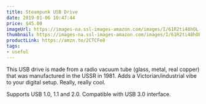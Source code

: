 ```yaml
---
title: Steampunk USB Drive
date: 2019-01-06 10:47:44
price: $45.00
imageUrl: https://images-na.ssl-images-amazon.com/images/I/61R2ti48hOL._SX679_.jpg
thumbnail: https://images-na.ssl-images-amazon.com/images/I/61R2ti48hOL._SR600,315_.jpg
productLink: https://amzn.to/2CTCFe8
tags:
- useful
---
```


This USB drive is made from a radio vacuum tube (glass, metal, real copper) that was manufactured in the USSR in 1981. Adds a Victorian/industrial vibe to your digital setup. Really, really cool.

Supports USB 1.0, 1.1 and 2.0. Compatible with USB 3.0 interface.